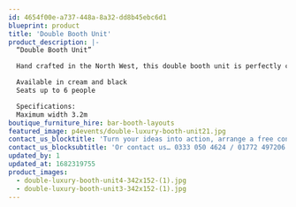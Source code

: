 ```yaml
---
id: 4654f00e-a737-448a-8a32-dd8b45ebc6d1
blueprint: product
title: 'Double Booth Unit'
product_description: |-
  “Double Booth Unit”

  Hand crafted in the North West, this double booth unit is perfectly complemented by our bespoke champagne tables and booth stools for a completed look.

  Available in cream and black
  Seats up to 6 people

  Specifications:
  Maximum width 3.2m
boutique_furniture_hire: bar-booth-layouts
featured_image: p4events/double-luxury-booth-unit21.jpg
contact_us_blocktitle: 'Turn your ideas into action, arrange a free consultation'
contact_us_blocksubtitle: 'Or contact us… 0333 050 4624 / 01772 497206 or email us: info@p4events.co.uk'
updated_by: 1
updated_at: 1682319755
product_images:
  - double-luxury-booth-unit4-342x152-(1).jpg
  - double-luxury-booth-unit3-342x152-(1).jpg
---
```

